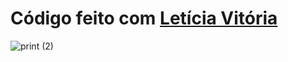 # Código feito com <a href="https://github.com/mareshbard" target="_self" rel="external">Letícia Vitória</a>

![print (2)](https://github.com/Cam1ss/pdm-241/assets/125037138/4cc54e7a-10fe-4a6c-9f20-7c27cd02f871)
